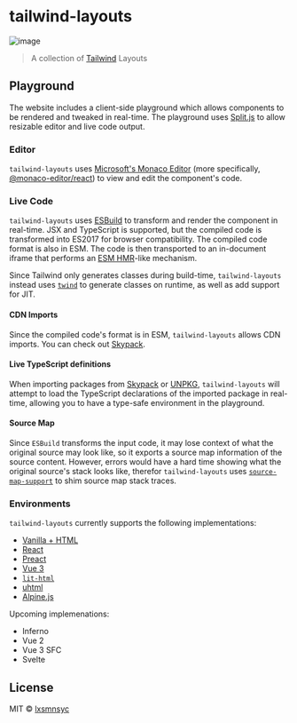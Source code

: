 # tailwind-layouts

![image](https://user-images.githubusercontent.com/4783372/121133049-74fdb180-c864-11eb-86d9-dcb2a932a174.png)

> A collection of [Tailwind](https://tailwindcss.com) Layouts

## Playground

The website includes a client-side playground which allows components to be rendered and tweaked in real-time. The playground uses [Split.js](https://split.js.org/) to allow resizable editor and live code output.

### Editor

`tailwind-layouts` uses [Microsoft's Monaco Editor](https://microsoft.github.io/monaco-editor/) (more specifically, [@monaco-editor/react](https://monaco-react.surenatoyan.com/)) to view and edit the component's code.

### Live Code

`tailwind-layouts` uses [ESBuild](https://esbuild.github.io/) to transform and render the component in real-time. JSX and TypeScript is supported, but the compiled code is transformed into ES2017 for browser compatibility. The compiled code format is also in ESM. The code is then transported to an in-document iframe that performs an [ESM HMR](https://github.com/snowpackjs/esm-hmr)-like mechanism.

Since Tailwind only generates classes during build-time, `tailwind-layouts` instead uses [`twind`](https://twind.dev/) to generate classes on runtime, as well as add support for JIT.

#### CDN Imports

Since the compiled code's format is in ESM, `tailwind-layouts` allows CDN imports. You can check out [Skypack](http://skypack.dev/).

#### Live TypeScript definitions

When importing packages from [Skypack](http://skypack.dev/) or [UNPKG](https://unpkg.com/), `tailwind-layouts` will attempt to load the TypeScript declarations of the imported package in real-time, allowing you to have a type-safe environment in the playground.

#### Source Map

Since `ESBuild` transforms the input code, it may lose context of what the original source may look like, so it exports a source map information of the source content. However, errors would have a hard time showing what the original source's stack looks like, therefor `tailwind-layouts` uses [`source-map-support`](https://github.com/evanw/node-source-map-support) to shim source map stack traces.

### Environments

`tailwind-layouts` currently supports the following implementations:

- [Vanilla + HTML](http://vanilla-js.com/)
- [React](https://reactjs.org/)
- [Preact](https://preactjs.com/)
- [Vue 3](https://v3.vuejs.org/)
- [`lit-html`](http://lit-html.polymer-project.org/)
- [uhtml](https://github.com/WebReflection/uhtml)
- [Alpine.js](https://alpinejs.dev/)

Upcoming implemenations:

- Inferno
- Vue 2
- Vue 3 SFC
- Svelte

## License

MIT © [lxsmnsyc](https://github.com/lxsmnsyc)
